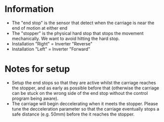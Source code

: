 # Information

* The "end stop" is the sensor that detect when the carriage is near the end of motion at either end
* The "stopper" is the physical hard stop that stops the movement mechanically. We want to avoid hitting the hard stop.
* Installation "Right" = Inverter "Reverse"
* Installation "Left" = Inverter "Forward"

# Notes for setup

* Setup the end stops so that they are active whilst the carriage reaches the stopper, and as early as possible before that (otherwise the carriage can be stuck on the wrong side of the end stop without the control program being aware).
* The carriage will begin deccelerating when it meets the stopper. Please tune the decceleration parameter so that the carriage eventually stops a safe distance (e.g. 50mm) before the it reaches the stopper.

